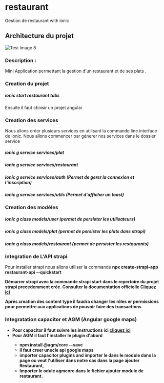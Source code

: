 # restaurant #
Gestion de restaurant with ionic

## Architecture du projet ##

![Test Image 8]()


### Description : ###
Mini Application permettant la gestion d'un restaurant et de ses plats .


### Creation du projet ###

##### ionic start restaurant tabs ####
Ensuite il faut choisir un projet angular

### Creation des services ###

Nous allons créer plusieurs services en utilisant la commande line interface de ionic.
Nous allons commencer par génerer nos services dans le dossier service

##### ionic g service services/plat #####
##### ionic g service services/restaurant #####
##### ionic g service services/auth (Permet de gerer la connexion et l'inscription) #####
##### ionic g service services/utils (Permet d'afficher un toast) #####

### Creation des modéles ###

##### ionic g class models/user (permet de persister les utilisateurs) #####
##### ionic g class models/plat (permet de persister les plats dans strapi) #####
##### ionic g class models/restaurant (permet de persister les restaurants) ##### 

### integration de L'API strapi ###
Pour installer strapi  nous allons utiliser la commande <b>npx create-strapi-app restaurant-api --quickstart<b>

Démarrer strapi avec la commande <b>strapi start</b> dans le repertoire du projet strapi precedemment crée.
Consulter la documentation officielle <a href="https://strapi.io/documentation/3.0.0-beta.x/getting-started/introduction.html">Cliquez ici</a>

Aprés creation des content type il faudra changer les rôles er permissions pour permettre aux applications de pouvoir faire des transactions

### Integratation capacitor et AGM (Angular google maps) ###

<ul>
<li>Pour capacitor il faut suivre les instructions ici <a href="https://capacitor.ionicframework.com/docs/getting-started/">cliquez ici</a></li>
<li>Pour AGM il faut l'installer le plugin d'abord</li>
<ul>
    <li>npm install @agm/core --save</>
    <li>Il faut creer unecle api google maps</li>
    <li>importer capacitor plugins and importer le dans le module dans la page ou veut l'utiliser dans notre cas dans la page ajouter Restaurant,   
    </li>
    <li>Importer le odule agmcore dans le fichier ajouter module de restaurant.</li>
   </ul>
</li>

</ul>
</ul>




